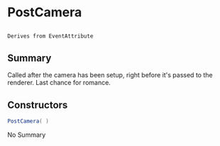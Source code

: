 # PostCamera

## 
```c#
Derives from EventAttribute
```

## Summary

Called after the camera has been setup, right before it's passed to the renderer. Last chance for romance.
## Constructors

```c#
PostCamera( ) 
```
No Summary
